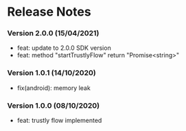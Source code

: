 # Release Notes

### Version 2.0.0 (15/04/2021)

- feat: update to 2.0.0 SDK version
- feat: method "startTrustlyFlow" return "Promise\<string>"

### Version 1.0.1 (14/10/2020)

- fix(android): memory leak

### Version 1.0.0 (08/10/2020)

- feat: trustly flow implemented
